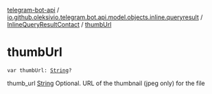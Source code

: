 [telegram-bot-api](../../index.md) / [io.github.oleksivio.telegram.bot.api.model.objects.inline.queryresult](../index.md) / [InlineQueryResultContact](index.md) / [thumbUrl](./thumb-url.md)

# thumbUrl

`var thumbUrl: `[`String`](https://kotlinlang.org/api/latest/jvm/stdlib/kotlin/-string/index.html)`?`

thumb_url [String](https://kotlinlang.org/api/latest/jvm/stdlib/kotlin/-string/index.html) Optional. URL of the thumbnail (jpeg only) for the file

